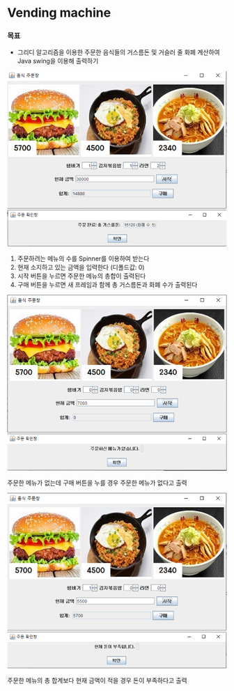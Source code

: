 # Vending machine

### 목표

* 그리디 알고리즘을 이용한 주문한 음식들의 거스름돈 및 거슬러 줄 화폐 계산하여 Java swing을 이용해 출력하기

![](readmeIMG/p1.PNG)
![](readmeIMG/p2.PNG)

1. 주문하려는 메뉴의 수를 Spinner를 이용하여 받는다
2. 현재 소지하고 있는 금액을 입력한다 (디폴드값: 0)
3. 시작 버튼을 누르면 주문한 메뉴의 총합이 출력된다
4. 구매 버튼을 누르면 새 프레임과 함께 총 거스름돈과 화폐 수가 출력된다

![](readmeIMG/p3.PNG)
![](readmeIMG/p4.PNG)

주문한 메뉴가 없는데 구매 버튼을 누를 경우 주문한 메뉴가 없다고 출력

![](readmeIMG/p5.PNG)
![](readmeIMG/p6.PNG)

주문한 메뉴의 총 합계보다 현재 금액이 적을 경우 돈이 부족하다고 출력
